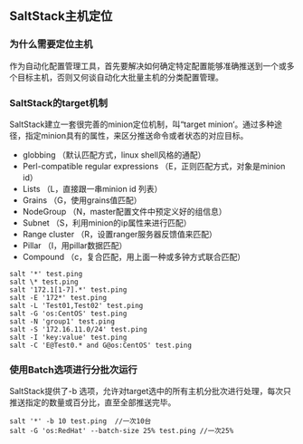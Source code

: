 ## SaltStack主机定位

### 为什么需要定位主机

作为自动化配置管理工具，首先要解决如何确定特定配置能够准确推送到一个或多个目标主机，否则又何谈自动化大批量主机的分类配置管理。

### SaltStack的target机制

SaltStack建立一套很完善的minion定位机制，叫“target minion‘。通过多种途径，指定minion具有的属性，来区分推送命令或者状态的对应目标。

- globbing （默认匹配方式，linux shell风格的通配）
- Perl-compatible regular expressions （E，正则匹配方式，对象是minion id）
- Lists （L，直接跟一串minion id 列表）
- Grains （G，使用grains值匹配）
- NodeGroup  （N，master配置文件中预定义好的组信息）
- Subnet （S，利用minion的ip属性来进行匹配）
- Range cluster （R，设置ranger服务器反馈值来匹配）
- Pillar （I，用pillar数据匹配）
- Compound （c，复合匹配，用上面一种或多钟方式联合匹配）

```
salt '*' test.ping     
salt \* test.ping       
salt '172.1[1-7].*' test.ping
salt -E '172*' test.ping  
salt -L 'Test01,Test02' test.ping
salt -G 'os:CentOS' test.ping
salt -N 'group1' test.ping
salt -S '172.16.11.0/24' test.ping
salt -I 'key:value' test.ping
salt -C 'E@Test0.* and G@os:CentOS' test.ping
```

### 使用Batch选项进行分批次运行

SaltStack提供了-b 选项，允许对target选中的所有主机分批次进行处理，每次只推送指定的数量或百分比，直至全部推送完毕。

```
salt '*' -b 10 test.ping  //一次10台
salt -G 'os:RedHat' --batch-size 25% test.ping //一次25%
```
